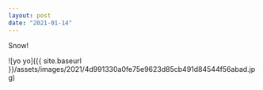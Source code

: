 ```yaml
---
layout: post
date: "2021-01-14"
---
```


Snow!

![yo yo]({{ site.baseurl }}/assets/images/2021/4d991330a0fe75e9623d85cb491d84544f56abad.jpg)
